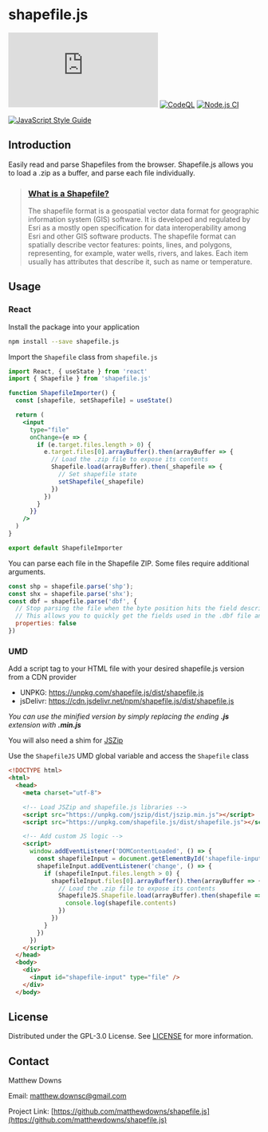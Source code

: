 # shapefile.js

[![Libraries.io dependency status for latest release](https://img.shields.io/librariesio/release/npm/shapefile.js)](https://img.shields.io/librariesio/release/npm/shapefile.js)
[![CodeQL](https://github.com/matthewdowns/shapefile.js/actions/workflows/codeql-analysis.yml/badge.svg)](https://github.com/matthewdowns/shapefile.js/actions/workflows/codeql-analysis.yml)
[![Node.js CI](https://github.com/matthewdowns/shapefile.js/actions/workflows/node.js.yml/badge.svg)](https://github.com/matthewdowns/shapefile.js/actions/workflows/node.js.yml)

[![JavaScript Style Guide](https://cdn.rawgit.com/standard/standard/master/badge.svg)](https://github.com/standard/standard)



## Introduction

Easily read and parse Shapefiles from the browser. Shapefile.js allows you to load a .zip as a buffer,
and parse each file individually.

> ### [What is a Shapefile?](https://en.wikipedia.org/wiki/Shapefile)
>
> The shapefile format is a geospatial vector data format for geographic information system (GIS) software.
> It is developed and regulated by Esri as a mostly open specification for data interoperability among Esri
> and other GIS software products. The shapefile format can spatially describe vector features: points,
> lines, and polygons, representing, for example, water wells, rivers, and lakes. Each item usually has
> attributes that describe it, such as name or temperature.




## Usage

### React

Install the package into your application
```bash
npm install --save shapefile.js
```

Import the `Shapefile` class from `shapefile.js`
```jsx
import React, { useState } from 'react'
import { Shapefile } from 'shapefile.js'

function ShapefileImporter() {
  const [shapefile, setShapefile] = useState()

  return (
    <input
      type="file"
      onChange={e => {
        if (e.target.files.length > 0) {
          e.target.files[0].arrayBuffer().then(arrayBuffer => {
            // Load the .zip file to expose its contents
            Shapefile.load(arrayBuffer).then(_shapefile => {
              // Set shapefile state
              setShapefile(_shapefile)
            })
          })
        }
      }}
    />
  )
}

export default ShapefileImporter
```

You can parse each file in the Shapefile ZIP. Some files require additional arguments.
```js
const shp = shapefile.parse('shp');
const shx = shapefile.parse('shx');
const dbf = shapefile.parse('dbf', {
  // Stop parsing the file when the byte position hits the field descriptors terminator
  // This allows you to quickly get the fields used in the .dbf file and ignore the remainder of the file
  properties: false
})
```

### UMD

Add a script tag to your HTML file with your desired shapefile.js version from a CDN provider
- UNPKG: https://unpkg.com/shapefile.js/dist/shapefile.js
- jsDelivr: https://cdn.jsdelivr.net/npm/shapefile.js/dist/shapefile.js

_You can use the minified version by simply replacing the ending **.js** extension with **.min.js**_

You will also need a shim for [JSZip](https://github.com/Stuk/jszip)

Use the `ShapefileJS` UMD global variable and access the `Shapefile` class
```html
<!DOCTYPE html>
<html>
  <head>
    <meta charset="utf-8">

    <!-- Load JSZip and shapefile.js libraries -->
    <script src="https://unpkg.com/jszip/dist/jszip.min.js"></script>
    <script src="https://unpkg.com/shapefile.js/dist/shapefile.js"></script>

    <!-- Add custom JS logic -->
    <script>
      window.addEventListener('DOMContentLoaded', () => {
        const shapefileInput = document.getElementById('shapefile-input')
        shapefileInput.addEventListener('change', () => {
          if (shapefileInput.files.length > 0) {
            shapefileInput.files[0].arrayBuffer().then(arrayBuffer => {
              // Load the .zip file to expose its contents
              ShapefileJS.Shapefile.load(arrayBuffer).then(shapefile => {
                console.log(shapefile.contents)
              })
            })
          }
        })
      })
    </script>
  </head>
  <body>
    <div>
      <input id="shapefile-input" type="file" />
    </div>
  </body>
```




## License

Distributed under the GPL-3.0 License. See [LICENSE](https://github.com/matthewdowns/shapefile.js/tree/main/LICENSE) for more information.




## Contact

Matthew Downs

Email: [matthew.downsc@gmail.com](mailto:matthew.downsc@gmail.com)

Project Link: [https://github.com/matthewdowns/shapefile.js](https://github.com/matthewdowns/shapefile.js)
